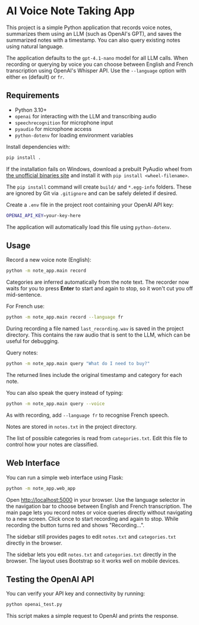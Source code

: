 # AI Voice Note Taking App

This project is a simple Python application that records voice notes, summarizes them using an LLM (such as OpenAI's GPT), and saves the summarized notes with a timestamp. You can also query existing notes using natural language.

The application defaults to the `gpt-4.1-nano` model for all LLM calls.
When recording or querying by voice you can choose between English and French
transcription using OpenAI's Whisper API. Use the `--language` option with
either `en` (default) or `fr`.

## Requirements

- Python 3.10+
 - `openai` for interacting with the LLM and transcribing audio
 - `speechrecognition` for microphone input
- `pyaudio` for microphone access
- `python-dotenv` for loading environment variables

Install dependencies with:

```bash
pip install .
```

If the installation fails on Windows, download a prebuilt PyAudio wheel from
[the unofficial binaries site](https://www.lfd.uci.edu/~gohlke/pythonlibs/#pyaudio)
and install it with `pip install <wheel-filename>`.

The `pip install` command will create `build/` and `*.egg-info` folders. These
are ignored by Git via `.gitignore` and can be safely deleted if desired.

Create a `.env` file in the project root containing your OpenAI API key:

```bash
OPENAI_API_KEY=your-key-here
```

The application will automatically load this file using `python-dotenv`.

## Usage

Record a new voice note (English):

```bash
python -m note_app.main record
```
Categories are inferred automatically from the note text.
The recorder now waits for you to press **Enter** to start and again to stop,
so it won't cut you off mid-sentence.

For French use:

```bash
python -m note_app.main record --language fr
```

During recording a file named `last_recording.wav` is saved in the project
directory. This contains the raw audio that is sent to the LLM, which can be
useful for debugging.

Query notes:

```bash
python -m note_app.main query "What do I need to buy?"
```
The returned lines include the original timestamp and category for each note.

You can also speak the query instead of typing:

```bash
python -m note_app.main query --voice
```

As with recording, add `--language fr` to recognise French speech.

Notes are stored in `notes.txt` in the project directory.

The list of possible categories is read from `categories.txt`. Edit this file to
control how your notes are classified.

## Web Interface

You can run a simple web interface using Flask:

```bash
python -m note_app.web_app
```

Open <http://localhost:5000> in your browser. Use the language selector in the
navigation bar to choose between English and French transcription. The main page
lets you record notes or voice queries directly without navigating to a new
screen. Click once to start recording and again to stop. While recording the
button turns red and shows "Recording...".

The sidebar still provides pages to edit `notes.txt` and `categories.txt`
directly in the browser.

The sidebar lets you edit `notes.txt` and `categories.txt` directly in the
browser. The layout uses Bootstrap so it works well on mobile devices.

## Testing the OpenAI API

You can verify your API key and connectivity by running:

```bash
python openai_test.py
```

This script makes a simple request to OpenAI and prints the response.
